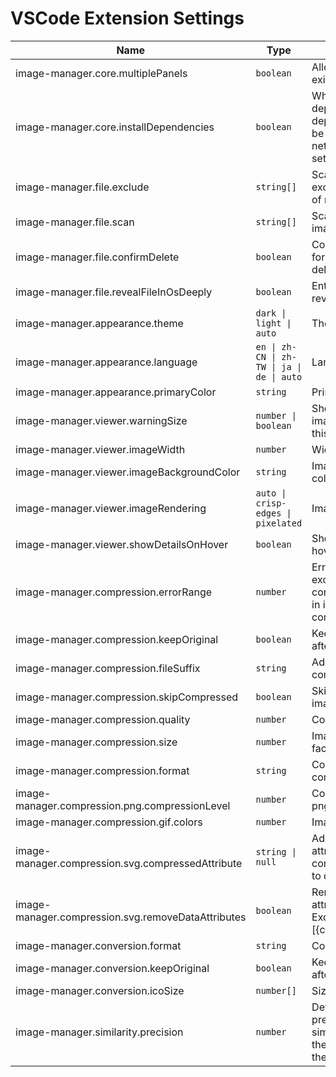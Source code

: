 # VSCode Extension Settings

| Name                                               | Type                                       | Description                                                                                                              | Default value                                                                                                                 |
| -------------------------------------------------- | ------------------------------------------ | ------------------------------------------------------------------------------------------------------------------------ | ----------------------------------------------------------------------------------------------------------------------------- |
| image-manager.core.multiplePanels                  | `boolean`                                  | Allow multiple panels to exist simultaneously                                                                            | false                                                                                                                         |
| image-manager.core.installDependencies             | `boolean`                                  | Whether to install dependencies. If dependencies cannot be installed due to network issues, you can set this to `false`. | true                                                                                                                          |
| image-manager.file.exclude                         | `string[]`                                 | Scan images not in exclude (pattern syntax of micromatch)                                                                | `["**/node_modules/**","**/.git/**","**/dist/**","**/coverage/**","**/.next/**","**/.nuxt/**","**/.vercel/**","**/.idea/**"]` |
| image-manager.file.scan                            | `string[]`                                 | Scan images with imageType                                                                                               | `["png","jpg","jpeg","webp","gif","tiff","tif","avif","heif","heic","apng","svg","bmp","ico"]`                                |
| image-manager.file.confirmDelete                   | `boolean`                                  | Controls whether ask for confirmation when deleting a image                                                              | true                                                                                                                          |
| image-manager.file.revealFileInOsDeeply            | `boolean`                                  | Enter folder when it is revealed in OS                                                                                   | true                                                                                                                          |
| image-manager.appearance.theme                     | `dark \| light \| auto`                    | Theme                                                                                                                    | `auto`                                                                                                                        |
| image-manager.appearance.language                  | `en \| zh-CN \| zh-TW \| ja \| de \| auto` | Language                                                                                                                 | `auto`                                                                                                                        |
| image-manager.appearance.primaryColor              | `string`                                   | Primary color                                                                                                            | undefined                                                                                                                     |
| image-manager.viewer.warningSize                   | `number \| boolean`                        | Show warning dot if image size is larger than this value (KB)                                                            | 1024                                                                                                                          |
| image-manager.viewer.imageWidth                    | `number`                                   | Width of image (px)                                                                                                      | 100                                                                                                                           |
| image-manager.viewer.imageBackgroundColor          | `string`                                   | Image background color                                                                                                   | `#1a1a1a`                                                                                                                     |
| image-manager.viewer.imageRendering                | `auto \| crisp-edges \| pixelated`         | Image rendering                                                                                                          | `auto`                                                                                                                        |
| image-manager.viewer.showDetailsOnHover            | `boolean`                                  | Show image details on hover                                                                                              | true                                                                                                                          |
| image-manager.compression.errorRange               | `number`                                   | Error range (KB), exceeding this range is considered an increase in image size after compression                         | 2                                                                                                                             |
| image-manager.compression.keepOriginal             | `boolean`                                  | Keep original image after compression                                                                                    | false                                                                                                                         |
| image-manager.compression.fileSuffix               | `string`                                   | Add suffix to compressed image                                                                                           | `.min`                                                                                                                        |
| image-manager.compression.skipCompressed           | `boolean`                                  | Skip the compressed images                                                                                               | true                                                                                                                          |
| image-manager.compression.quality                  | `number`                                   | Compression quality                                                                                                      | -                                                                                                                             |
| image-manager.compression.size                     | `number`                                   | Image size (x scale factor)                                                                                              | 1                                                                                                                             |
| image-manager.compression.format                   | `string`                                   | Convert format after compression                                                                                         | ''                                                                                                                            |
| image-manager.compression.png.compressionLevel     | `number`                                   | Compression level of png                                                                                                 | 9                                                                                                                             |
| image-manager.compression.gif.colors               | `number`                                   | Image colors of gif                                                                                                      | 256                                                                                                                           |
| image-manager.compression.svg.compressedAttribute  | `string \| null`                           | Add "compressed" attribute to svg after compression. Set to null to disable                                              | `c`                                                                                                                           |
| image-manager.compression.svg.removeDataAttributes | `boolean`                                  | Remove data-\* attributes from svg. Except data-\[{compressedAttribute}\]                                                | true                                                                                                                          |
| image-manager.conversion.format                    | `string`                                   | Convert format                                                                                                           | ''                                                                                                                            |
| image-manager.conversion.keepOriginal              | `boolean`                                  | Keep original image after format conversion                                                                              | false                                                                                                                         |
| image-manager.conversion.icoSize                   | `number[]`                                 | Size of ico                                                                                                              | [16, 32]                                                                                                                      |
| image-manager.similarity.precision                 | `number`                                   | Determining the precision of image similarity. The smaller the value, the stricter the judgment                          | 10                                                                                                                            |
